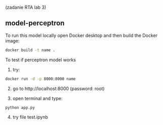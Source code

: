 (zadanie RTA lab 3)

## model-perceptron


To run this model locally open Docker desktop and then build the Docker image:

```bash
docker build -t name .
```

To test if perceptron model works 

1. try:
```bash
docker run -d -p 8000:8000 name
```

2. go to http://localhost:8000 (password: root)

3. open terminal and type:

```bash
python app.py
```
4. try file test.ipynb

